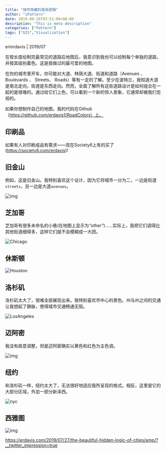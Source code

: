 ```yaml
---
title: "城市隐藏的美丽逻辑"
author: "iPattern"
date: 2019-09-26T03:51:00+08:00
description: "This is meta description"
categories: ["Pattern"]
tags: ["GIS","Visualization"]
---
```


erinrdavis | 2019/07

在按长度绘制完最常见的道路后地图后，我意识到我也可以绘制每个单独的道路，并按其级别着色。这是我做过的最可爱的地图。

在你的城市里开车，你可能对大道、林荫大道、街道和道路（Avenues 、 Boulevards 、 Streets、 Roads）等有一定的了解。至少在波特兰，我知道大道是南北走向，街道是东西走向。然而，全面了解所有这些道路设计是如何组合在一起的是很难的。通过给它们上色，可以看到一个新的惊人景象，它通常却被我们忽视的。

如果你想制作自己的地图，我的代码在Github（https://github.com/erdavis1/RoadColors）上。

## 印刷品

如果有人对印刷成品有需求——现在Society6上有的买了(https://society6.com/erdavis)!

## 旧金山

例如，这是旧金山。我特别喜欢这个设计，因为它将城市一分为二，一边是街道`streets`，另一边是大道`avenues`。

![img](https://tva1.sinaimg.cn/large/006y8mN6gy1g7ce54blz0j30qt0sfar0.jpg)

## 芝加哥

芝加哥有很多未命名的小巷(在地图上显示为“other”)……实际上，我把它们调得比其他街道细得多，这样它们就不会模糊成一大团。

![Chicago](https://tva1.sinaimg.cn/large/006y8mN6gy1g7ce5cxjetj30u012hkjn.jpg)

## 休斯顿

![Houston](https://tva1.sinaimg.cn/large/006y8mN6gy1g7ce5ledy9j30u00u0x6r.jpg)

## 洛杉矶

洛杉矶太大了，很难全部展现出来。我特别喜欢市中心的景色。州与州之间的交通让我想起了静脉，使得城市交通畅通无阻。

![LosAngeles](https://tva1.sinaimg.cn/large/006y8mN6gy1g7ce66iokgj30u00u0u10.jpg)

## 迈阿密

我没有故意调整，但是迈阿密确实以黄色和红色为主色调。

![img](https://tva1.sinaimg.cn/large/006y8mN6gy1g7ce6f6tdsj30m20sgnh3.jpg)

## 纽约

和洛杉矶一样，纽约太大了，无法很好地适应我所呈现的格式。相反，这里是它的大部分区域，外加一部分新泽西。

![nyc](https://tva1.sinaimg.cn/large/006y8mN6gy1g7ce6pa1m9j30u00u0hdx.jpg)

## 西雅图


![img](https://tva1.sinaimg.cn/large/006y8mN6gy1g7ce6u4b04j30ma0shkcj.jpg)



https://erdavis.com/2019/07/27/the-beautiful-hidden-logic-of-cities/amp/?__twitter_impression=true
